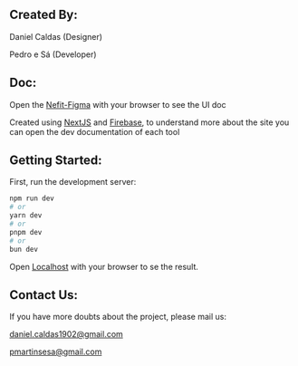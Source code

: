 ## Created By:
  Daniel Caldas (Designer)

  Pedro e Sá (Developer)

## Doc:
  Open the [Nefit-Figma](https://www.figma.com/file/udFg9OVkB3aekjwwzENsc8/Nefit-UFPR?type=design&node-id=1-3&mode=design&t=JWaHAfpQvqbn5ZMg-0) with your browser to see the UI doc

  Created using [NextJS](https://nextjs.org/) and [Firebase](https://firebase.google.com/), to understand more about the site you can open the dev documentation of each tool

## Getting Started:
  First, run the development server:

  ```bash
  npm run dev
  # or
  yarn dev
  # or
  pnpm dev
  # or
  bun dev
  ```

  Open [Localhost](http://localhost:3000) with your browser to se the result.

## Contact Us:
  If you have more doubts about the project, please mail us:

  daniel.caldas1902@gmail.com

  pmartinsesa@gmail.com
